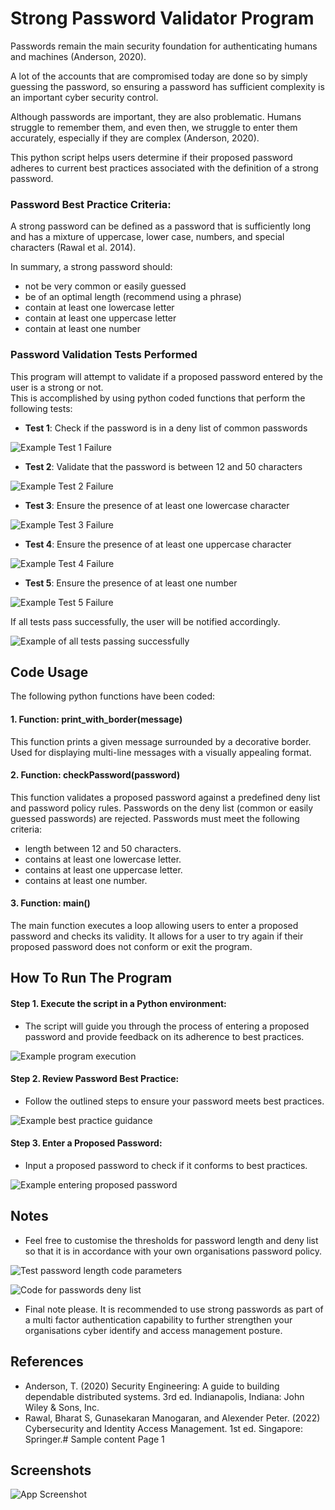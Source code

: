 # Strong Password Validator Program

Passwords remain the main security foundation for authenticating humans and machines (Anderson, 2020). 

A lot of the accounts that are compromised today are done so by simply guessing the password, so ensuring a password has sufficient complexity is an important cyber security control. 
 
Although passwords are important, they are also problematic. Humans struggle to remember them, and even then, we struggle to enter them accurately, especially if they are complex (Anderson, 2020).  

This python script helps users determine if their proposed password adheres to current best practices associated with the definition of a strong password. 

### Password Best Practice Criteria:

A strong password can be defined as a password that is sufficiently long and has a mixture of uppercase, lower case, numbers, and special characters (Rawal et al. 2014).

In summary, a strong password should:
 - not be very common or easily guessed
 - be of an optimal length (recommend using a phrase)
 - contain at least one lowercase letter
 - contain at least one uppercase letter
 - contain at least one number

### Password Validation Tests Performed

This program will attempt to validate if a proposed password entered by the user is a strong or not.  
This is accomplished by using python coded functions that perform the following tests:

- **Test 1**: Check if the password is in a deny list of common passwords

![Example Test 1 Failure](.guides/img/Test1.png)

- **Test 2**: Validate that the password is between 12 and 50 characters

![Example Test 2 Failure](.guides/img/Test2.png)

- **Test 3**: Ensure the presence of at least one lowercase character

![Example Test 3 Failure](.guides/img/Test3.png)

- **Test 4**: Ensure the presence of at least one uppercase character

![Example Test 4 Failure](.guides/img/Test4.png)

- **Test 5**: Ensure the presence of at least one number

![Example Test 5 Failure](.guides/img/Test5.png)

If all tests pass successfully, the user will be notified accordingly.

![Example of all tests passing successfully](.guides/img/StrongPasswordSuccess.png)

## Code Usage

The following python functions have been coded:

#### 1. Function: print_with_border(message)
This function prints a given message surrounded by a decorative border.
Used for displaying multi-line messages with a visually appealing format.

#### 2. Function: checkPassword(password)
This function validates a proposed password against a predefined deny list and password policy rules.
Passwords on the deny list (common or easily guessed passwords) are rejected.
Passwords must meet the following criteria:

 - length between 12 and 50 characters.
 - contains at least one lowercase letter.
 - contains at least one uppercase letter.
 - contains at least one number.

#### 3. Function: main()
The main function executes a loop allowing users to enter a proposed password and checks its validity. It allows for a user to try again if their proposed password does not conform or exit the program.

## How To Run The Program
#### Step 1. Execute the script in a Python environment:
 - The script will guide you through the process of entering a proposed password and provide feedback on its adherence to best practices.

 ![Example program execution](.guides/img/GetStarted.png)

#### Step 2. Review Password Best Practice:
 - Follow the outlined steps to ensure your password meets best practices.

 ![Example best practice guidance](.guides/img/StrongPasswordGuideance.png)

#### Step 3. Enter a Proposed Password:
 - Input a proposed password to check if it conforms to best practices.

 ![Example entering proposed password](.guides/img/StartEnteringPassword.png)

## Notes

 - Feel free to customise the thresholds for password length and deny list so that it is in accordance with your own organisations password policy.

 ![Test password length code parameters](.guides/img/TestPasswordlengthCode.png)

 ![Code for passwords deny list](.guides/img/DenyListCode.png)

 - Final note please. It is recommended to use strong passwords as part of a multi factor authentication capability to further strengthen your organisations cyber identify and access management posture.

## References
- Anderson, T. (2020) Security Engineering: A guide to building dependable distributed systems. 3rd ed. Indianapolis, Indiana: John Wiley & Sons, Inc.
- Rawal, Bharat S, Gunasekaran Manogaran, and Alexender Peter. (2022) Cybersecurity and Identity Access Management. 1st ed. Singapore: Springer.# Sample content Page 1
## Screenshots

![App Screenshot](https://via.placeholder.com/468x300?text=App+Screenshot+Here)

